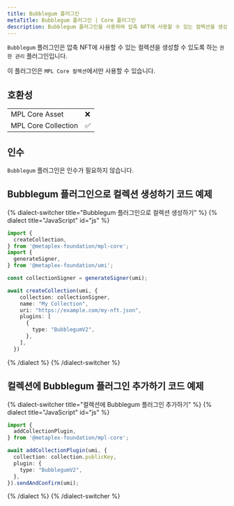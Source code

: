 ```yaml
---
title: Bubblegum 플러그인
metaTitle: Bubblegum 플러그인 | Core 플러그인
description: Bubblegum 플러그인을 사용하여 압축 NFT에 사용할 수 있는 컬렉션을 생성하는 방법을 알아보세요.
---
```


`Bubblegum` 플러그인은 압축 NFT에 사용할 수 있는 컬렉션을 생성할 수 있도록 하는 `권한 관리` 플러그인입니다.

이 플러그인은 `MPL Core 컬렉션`에서만 사용할 수 있습니다.

## 호환성

|                     |     |
| ------------------- | --- |
| MPL Core Asset      | ❌  |
| MPL Core Collection | ✅  |

## 인수

`Bubblegum` 플러그인은 인수가 필요하지 않습니다.

## Bubblegum 플러그인으로 컬렉션 생성하기 코드 예제

{% dialect-switcher title="Bubblegum 플러그인으로 컬렉션 생성하기" %}
{% dialect title="JavaScript" id="js" %}

```ts
import {
  createCollection,
} from '@metaplex-foundation/mpl-core';
import {
  generateSigner,
} from '@metaplex-foundation/umi';

const collectionSigner = generateSigner(umi);

await createCollection(umi, {
    collection: collectionSigner,
    name: "My Collection",
    uri: "https://example.com/my-nft.json",
    plugins: [
      {
        type: "BubblegumV2",
      },
    ],
  })
```

{% /dialect %}
{% /dialect-switcher %}


## 컬렉션에 Bubblegum 플러그인 추가하기 코드 예제

{% dialect-switcher title="컬렉션에 Bubblegum 플러그인 추가하기" %}
{% dialect title="JavaScript" id="js" %}

```ts
import {
  addCollectionPlugin,
} from '@metaplex-foundation/mpl-core';

await addCollectionPlugin(umi, {
  collection: collection.publicKey,
  plugin: {
    type: "BubblegumV2",
  },
}).sendAndConfirm(umi);
```

{% /dialect %}
{% /dialect-switcher %}